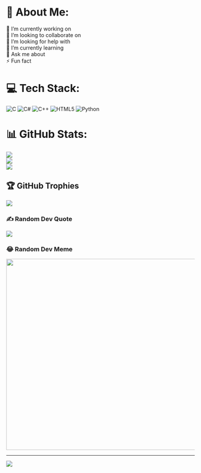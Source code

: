 # 💫 About Me:
🔭 I’m currently working on<br>
👯 I’m looking to collaborate on<br>
🤝 I’m looking for help with<br>🌱 I’m currently learning<br>
💬 Ask me about<br>
⚡ Fun fact


# 💻 Tech Stack:
![C](https://img.shields.io/badge/c-%2300599C.svg?style=for-the-badge&logo=c&logoColor=white) ![C#](https://img.shields.io/badge/c%23-%23239120.svg?style=for-the-badge&logo=c-sharp&logoColor=white) ![C++](https://img.shields.io/badge/c++-%2300599C.svg?style=for-the-badge&logo=c%2B%2B&logoColor=white) ![HTML5](https://img.shields.io/badge/html5-%23E34F26.svg?style=for-the-badge&logo=html5&logoColor=white) ![Python](https://img.shields.io/badge/python-3670A0?style=for-the-badge&logo=python&logoColor=ffdd54)
# 📊 GitHub Stats:
![](https://github-readme-stats.vercel.app/api?username=daitosgithub&theme=dark&hide_border=false&include_all_commits=true&count_private=true)<br/>
![](https://github-readme-streak-stats.herokuapp.com/?user=daitosgithub&theme=dark&hide_border=false)<br/>
![](https://github-readme-stats.vercel.app/api/top-langs/?username=daitosgithub&theme=dark&hide_border=false&include_all_commits=true&count_private=true&layout=compact)

## 🏆 GitHub Trophies
![](https://github-profile-trophy.vercel.app/?username=daitosgithub&theme=radical&no-frame=false&no-bg=true&margin-w=4)

### ✍️ Random Dev Quote
![](https://quotes-github-readme.vercel.app/api?type=horizontal&theme=radical)

### 😂 Random Dev Meme
<img src="https://random-memer.herokuapp.com/" width="512px"/>

---
[![](https://visitcount.itsvg.in/api?id=daitosgithub&icon=0&color=0)](https://visitcount.itsvg.in)
